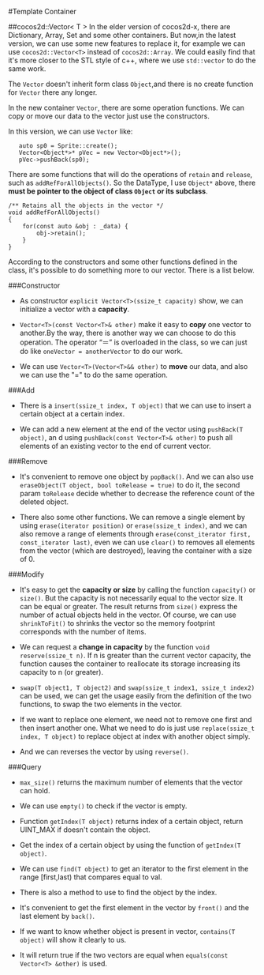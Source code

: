 #Template Container

##cocos2d::Vector< T >
In the elder version of cocos2d-x, there are Dictionary, Array, Set and some other containers. But now,in the latest version, we can use some new features to replace it, for example we can use `cocos2d::Vector<T>` instead of `cocos2d::Array`. We could easily find that it's more closer to the STL style of c++, where we use `std::vector` to do the same work.  

The `Vector` doesn't inherit form class `Object`,and there is no create function for `Vector` there any longer.

In the new container `Vector`, there are some operation functions. We can copy or move our data to the vector just use the constructors.

In this version, we can use `Vector` like:

```
   auto sp0 = Sprite::create();  
   Vector<Object*>* pVec = new Vector<Object*>();  
   pVec->pushBack(sp0);
```

There are some functions that will do the operations of `retain` and `release`, such as `addRefForAllObjects()`. So the DataType, I use `Object*` above, there **must be pointer to the object of class	`Object` or its subclass**. 

```
/** Retains all the objects in the vector */
void addRefForAllObjects()
{
    for(const auto &obj : _data) {
        obj->retain();
    }
}
```
According to the constructors and some other functions defined in the class, it's possible to do something more to our vector. There is a list below.

###Constructor
-  As constructor `explicit Vector<T>(ssize_t capacity)` show, we can initialize a vector with a **capacity**.

- `Vector<T>(const Vector<T>& other)` make it easy to **copy** one vector to another.By the way, there is another way we can choose to do this operation. The operator “＝” is overloaded in the class, so we can just do like `oneVector = anotherVector` to do our work.

- We can use `Vector<T>(Vector<T>&& other)` to **move** our data, and also we can use the "=" to do the same operation.


###Add 
- There is a `insert(ssize_t index, T object)` that we can use to insert a certain object at a certain index.

- We can add a new element at the end of the vector using `pushBack(T object)`, an d using `pushBack(const Vector<T>& other)` to push all elements of an existing vector to the end of current vector.

###Remove 
- It's convenient to remove one object by `popBack()`. And we can also use `eraseObject(T object, bool toRelease = true)` to do it, the second param `toRelease` decide whether to decrease the reference count of the deleted object.

- There also some other functions. We can remove a single element by using  `erase(iterator position)` or `erase(ssize_t index)`, and we can also remove a range of elements through `erase(const_iterator first, const_iterator last)`, even we can use `clear()` to removes all elements from the vector (which are destroyed), leaving the container with a size of 0.

###Modify
- It's easy to get the **capacity or size** by calling the function `capacity()` or `size()`. But the capacity is not necessarily equal to the vector size. It can be equal or greater. The result returns from `size()` express the number of actual objects held in the vector. Of course, we can use `shrinkToFit()` to shrinks the vector so the memory footprint corresponds with the number of items.

- We can request a **change in capacity** by the function `void reserve(ssize_t n)`. If n is greater than the current vector capacity, the function causes the container to reallocate its storage increasing its capacity to n (or greater).

- `swap(T object1, T object2)` and `swap(ssize_t index1, ssize_t index2)` can be used, we can get the usage easily from the definition of the two functions, to swap  the two elements in the vector.

- If we want to replace one element, we need not to remove one first and then insert another one. What we need to do is just use `replace(ssize_t index, T object)` to replace object at index with another object simply.

- And we can reverses the vector by using `reverse()`.


###Query
- `max_size()` returns the maximum number of elements that the vector can hold.

- We can use `empty()` to check if the vector is empty.

- Function `getIndex(T object)` returns index of a certain object, return UINT_MAX if doesn't contain the object.

- Get the index of a certain object by using the function of `getIndex(T object)`.

- We can use `find(T object)` to get an iterator to the first element in the range [first,last) that compares equal to val. 

- There is also a method to use to find the object by the index.

- It's convenient to get the first element in the vector by `front()` and the last element by `back()`.

- If we want to know whether object is present in vector, `contains(T object)` will show it clearly to us.

- It will return true if the two vectors are equal when `equals(const Vector<T> &other)` is used.

